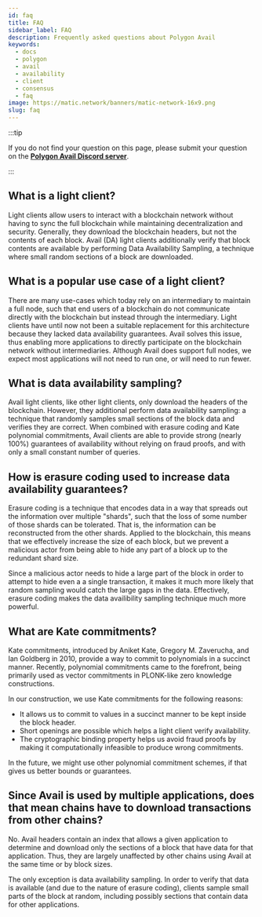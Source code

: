 ```yaml
---
id: faq
title: FAQ
sidebar_label: FAQ
description: Frequently asked questions about Polygon Avail
keywords:
  - docs
  - polygon
  - avail
  - availability
  - client
  - consensus
  - faq
image: https://matic.network/banners/matic-network-16x9.png
slug: faq
---
```


:::tip

If you do not find your question on this page, please submit your question on the 
**[Polygon Avail Discord server](https://discord.gg/jXbK2DDeNt)**.

:::

## What is a light client? 

Light clients allow users to interact with a blockchain network
without having to sync the full blockchain while maintaining
decentralization and security. Generally, they download the blockchain
headers, but not the contents of each block. Avail (DA) light clients
additionally verify that block contents are available by performing
Data Availability Sampling, a technique where small random sections of
a block are downloaded.

## What is a popular use case of a light client?

There are many use-cases which today rely on an intermediary to
maintain a full node, such that end users of a blockchain do not
communicate directly with the blockchain but instead through the
intermediary. Light clients have until now not been a suitable
replacement for this architecture because they lacked data
availability guarantees. Avail solves this issue, thus enabling more
applications to directly participate on the blockchain network without
intermediaries. Although Avail does support full nodes, we expect most
applications will not need to run one, or will need to run fewer.

## What is data availability sampling?

Avail light clients, like other light clients, only download the
headers of the blockchain. However, they additional perform data
availability sampling: a technique that randomly samples small
sections of the block data and verifies they are correct. When
combined with erasure coding and Kate polynomial commitments, Avail
clients are able to provide strong (nearly 100%) guarantees of
availability without relying on fraud proofs, and with only a small
constant number of queries.

## How is erasure coding used to increase data availability guarantees?

Erasure coding is a technique that encodes data in a way that spreads
out the information over multiple "shards", such that the loss of some
number of those shards can be tolerated. That is, the information can
be reconstructed from the other shards. Applied to the blockchain,
this means that we effectively increase the size of each block, but we
prevent a malicious actor from being able to hide any part of a block
up to the redundant shard size.

Since a malicious actor needs to hide a large part of the block in
order to attempt to hide even a a single transaction, it makes it much
more likely that random sampling would catch the large gaps in the
data. Effectively, erasure coding makes the data availibility sampling
technique much more powerful.

## What are Kate commitments?

Kate commitments, introduced by Aniket Kate, Gregory M. Zaverucha, and Ian Goldberg in 2010, provide a 
way to commit to polynomials in a succinct manner. Recently, polynomial commitments came to the forefront, 
being primarily used as vector commitments in PLONK-like zero knowledge constructions.

In our construction, we use Kate commitments for the following reasons:

- It allows us to commit to values in a succinct manner to be kept inside the block header.
- Short openings are possible which helps a light client verify availability.
- The cryptographic binding property helps us avoid fraud proofs by making it computationally infeasible 
  to produce wrong commitments.

<!-- This allows the extension of commitments be same as the commitment to extended data, which proves 
correctness of commitment construction without having access to the entire data of the block. -->

In the future, we might use other polynomial commitment schemes, if that gives us better bounds or guarantees.

## Since Avail is used by multiple applications, does that mean chains have to download transactions from other chains?

No. Avail headers contain an index that allows a given application to
determine and download only the sections of a block that have data for
that application. Thus, they are largely unaffected by other chains
using Avail at the same time or by block sizes.

The only exception is data availability sampling. In order to verify
that data is available (and due to the nature of erasure coding),
clients sample small parts of the block at random, including possibly
sections that contain data for other applications.
